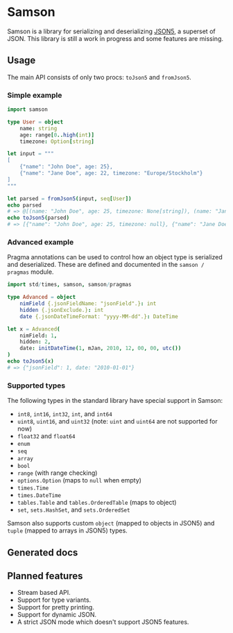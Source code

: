 # Samson

Samson is a library for serializing and deserializing [JSON5](https://github.com/json5/json5), a superset of JSON. This library is still a work in progress and some features are missing.

<!--

## Installation

Samson is available on Nimble:
```
nimble install samson
```
-->

## Usage

The main API consists of only two procs: `toJson5` and `fromJson5`.

### Simple example
```nim
import samson

type User = object
    name: string
    age: range[0..high(int)]
    timezone: Option[string]

let input = """
[
    {"name": "John Doe", age: 25},
    {"name": "Jane Doe", age: 22, timezone: "Europe/Stockholm"}
]
"""

let parsed = fromJson5(input, seq[User])
echo parsed
# => @[(name: "John Doe", age: 25, timezone: None[string]), (name: "Jane Doe", age: 22, timezone: Some("Europe/Stockholm"))]
echo toJson5(parsed)
# => [{"name": "John Doe", age: 25, timezone: null}, {"name": "Jane Doe", age: 22, timezone: "Europe/Stockholm"}]
```
### Advanced example
Pragma annotations can be used to control how an object type is serialized and deserialized. These are defined and documented in the `samson / pragmas` module.

```nim
import std/times, samson, samson/pragmas

type Advanced = object
    nimField {.jsonFieldName: "jsonField".}: int
    hidden {.jsonExclude.}: int
    date {.jsonDateTimeFormat: "yyyy-MM-dd".}: DateTime

let x = Advanced(
    nimField: 1,
    hidden: 2,
    date: initDateTime(1, mJan, 2010, 12, 00, 00, utc())
)
echo toJson5(x)
# => {"jsonField": 1, date: "2010-01-01"}
```

<!--
### JsonValue

Sometimes no proper JSON schema exists meaning that it's not possible to describe it with a normal object. For those cases, Samson offers a special `JsonValue` type. It can be used like any other supported type in Samson, e.g `fromJson5(input, JsonValue)`. The `JsonValue` type can represent any possible value in JSON. It should be avoided unless absolutely necessary, as it's a lot more convenient to use a proper type. Example:

```nim

```
-->

### Supported types

The following types in the standard library have special support in Samson:


- `int8`, `int16`, `int32`, `int`, and `int64`
- `uint8`, `uint16`, and `uint32` (note: `uint` and `uint64` are not supported for now)
- `float32` and `float64`
- `enum`
- `seq`
- `array`
- `bool`
- `range` (with range checking)
- `options.Option` (maps to `null` when empty)
- `times.Time`
- `times.DateTime`
- `tables.Table` and `tables.OrderedTable` (maps to object)
- `set`, `sets.HashSet`, and `sets.OrderedSet`

Samson also supports custom `object` (mapped to objects in JSON5) and `tuple` (mapped to arrays in JSON5) types.

## Generated docs

## Planned features

- Stream based API.
- Support for type variants.
- Support for pretty printing.
- Support for dynamic JSON.
- A strict JSON mode which doesn't support JSON5 features.